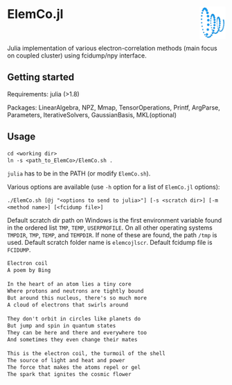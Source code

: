 # ElemCo.jl <img style="float: right;" src="files/coil.png" height=74> <br/><br/>

Julia implementation of various electron-correlation methods (main focus on coupled cluster) 
using fcidump/npy interface.  

## Getting started

Requirements: julia (>1.8)

Packages: LinearAlgebra, NPZ, Mmap, TensorOperations, Printf, ArgParse, Parameters, IterativeSolvers, GaussianBasis, MKL(optional)

## Usage

```
cd <working dir>
ln -s <path_to_ElemCo>/ElemCo.sh .
```

`julia` has to be in the PATH (or modify `ElemCo.sh`).

Various options are available (use `-h` option for a list of `ElemCo.jl` options):

```
./ElemCo.sh [@j "<options to send to julia>"] [-s <scratch dir>] [-m <method name>] [<fcidump file>]
```

Default scratch dir path on Windows is the first environment variable found in the ordered list `TMP`, `TEMP`, `USERPROFILE`. 
On all other operating systems `TMPDIR`, `TMP`, `TEMP`, and `TEMPDIR`. If none of these are found, the path `/tmp` is used. 
Default scratch folder name is `elemcojlscr`. Default fcidump file is `FCIDUMP`.

```
Electron coil
A poem by Bing

In the heart of an atom lies a tiny core
Where protons and neutrons are tightly bound
But around this nucleus, there's so much more
A cloud of electrons that swirls around

They don't orbit in circles like planets do
But jump and spin in quantum states
They can be here and there and everywhere too
And sometimes they even change their mates

This is the electron coil, the turmoil of the shell
The source of light and heat and power
The force that makes the atoms repel or gel
The spark that ignites the cosmic flower
```
